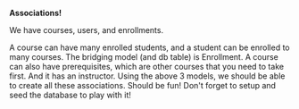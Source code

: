 **Associations!**

We have courses, users, and enrollments.

A course can have many enrolled students, and a student can be enrolled to many courses. The bridging model (and db table) is Enrollment. A course can also have prerequisites, which are other courses that you need to take first. And it has an instructor. Using the above 3 models, we should be able to create all these associations. Should be fun! Don't forget to setup and seed the database to play with it!

